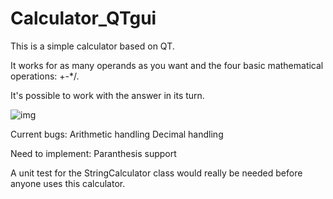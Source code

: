 # Calculator_QTgui

This is a simple calculator based on QT.

It works for as many operands as you want and the four basic mathematical operations: +-*/.

It's possible to work with the answer in its turn.

![img](https://i.imgur.com/rrou3RY.png)

Current bugs:
Arithmetic handling
Decimal handling

Need to implement:
Paranthesis support


A unit test for the StringCalculator class would really be needed before anyone uses this calculator.
